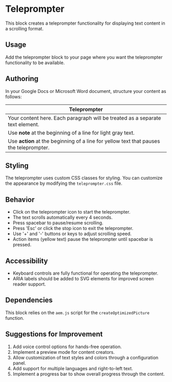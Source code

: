 # Teleprompter

This block creates a teleprompter functionality for displaying text content in a scrolling format.

## Usage

Add the teleprompter block to your page where you want the teleprompter functionality to be available.

## Authoring

In your Google Docs or Microsoft Word document, structure your content as follows:

| Teleprompter |
|--------------|
| Your content here. Each paragraph will be treated as a separate text element. |
| Use **note** at the beginning of a line for light gray text. |
| Use **action** at the beginning of a line for yellow text that pauses the teleprompter. |

## Styling

The teleprompter uses custom CSS classes for styling. You can customize the appearance by modifying the `teleprompter.css` file.

## Behavior

- Click on the teleprompter icon to start the teleprompter.
- The text scrolls automatically every 4 seconds.
- Press spacebar to pause/resume scrolling.
- Press 'Esc' or click the stop icon to exit the teleprompter.
- Use '+' and '-' buttons or keys to adjust scrolling speed.
- Action items (yellow text) pause the teleprompter until spacebar is pressed.

## Accessibility

- Keyboard controls are fully functional for operating the teleprompter.
- ARIA labels should be added to SVG elements for improved screen reader support.

## Dependencies

This block relies on the `aem.js` script for the `createOptimizedPicture` function.

## Suggestions for Improvement

1. Add voice control options for hands-free operation.
2. Implement a preview mode for content creators.
3. Allow customization of text styles and colors through a configuration panel.
4. Add support for multiple languages and right-to-left text.
5. Implement a progress bar to show overall progress through the content.